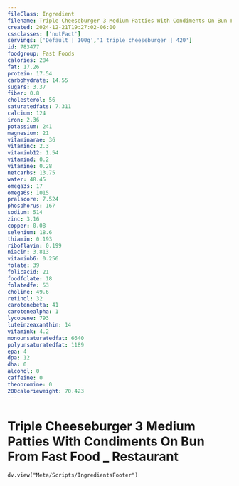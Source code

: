 ```yaml
---
fileClass: Ingredient
filename: Triple Cheeseburger 3 Medium Patties With Condiments On Bun From Fast Food _ Restaurant
created: 2024-12-21T19:27:02-06:00
cssclasses: ['nutFact']
servings: ['Default | 100g','1 triple cheeseburger | 420']
id: 783477
foodgroup: Fast Foods
calories: 284
fat: 17.26
protein: 17.54
carbohydrate: 14.55
sugars: 3.37
fiber: 0.8
cholesterol: 56
saturatedfats: 7.311
calcium: 124
iron: 2.36
potassium: 241
magnesium: 21
vitaminarae: 36
vitaminc: 2.3
vitaminb12: 1.54
vitamind: 0.2
vitamine: 0.28
netcarbs: 13.75
water: 48.45
omega3s: 17
omega6s: 1015
pralscore: 7.524
phosphorus: 167
sodium: 514
zinc: 3.16
copper: 0.08
selenium: 18.6
thiamin: 0.193
riboflavin: 0.199
niacin: 3.813
vitaminb6: 0.256
folate: 39
folicacid: 21
foodfolate: 18
folatedfe: 53
choline: 49.6
retinol: 32
carotenebeta: 41
carotenealpha: 1
lycopene: 793
luteinzeaxanthin: 14
vitamink: 4.2
monounsaturatedfat: 6640
polyunsaturatedfat: 1189
epa: 4
dpa: 12
dha: 0
alcohol: 0
caffeine: 0
theobromine: 0
200calorieweight: 70.423
---
```


# Triple Cheeseburger 3 Medium Patties With Condiments On Bun From Fast Food _ Restaurant

```dataviewjs
dv.view("Meta/Scripts/IngredientsFooter")
```
